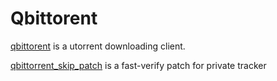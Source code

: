 # Qbittorent

[qbittorent](https://qbittorrent.com/) is a utorrent downloading client.

[qbittorrent_skip_patch](https://github.com/ChisBread/qbittorrent_skip_patch) is a fast-verify patch for private tracker